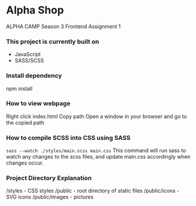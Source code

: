 # Alpha Shop
ALPHA CAMP Season 3 Frontend Assignment 1

### This project is currently built on
- JavaScript
- SASS/SCSS

###  Install dependency
npm install

### How to view webpage
Right click index.html
Copy path
Open a window in your browser and go to the copied path

### How to compile SCSS into CSS using SASS
`sass --watch ./styles/main.scss main.css`
This command will run sass to watch any changes to the scss files, and update main.css accordingly when changes occur.

### Project Directory Explanation
/styles - CSS styles
/public - root directory of static files
/public/icons - SVG icons
/public/images - pictures
